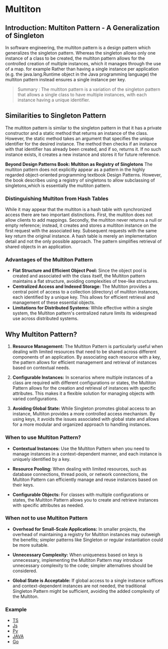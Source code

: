 # Multiton

## Introduction: Multiton Pattern - A Generalization of Singleton

In software engineering, the multiton pattern is a design pattern which generalizes the singleton
pattern. Whereas the singleton allows only one instance of a class to be created, the multiton
pattern allows for the controlled creation of multiple instances, which it manages through the use
of a map.
for example Rather than having a single instance per application (e.g. the java.lang.Runtime object in the Java programming language) the multiton pattern instead ensures a single instance per key.

> Summary : The multiton pattern is a variation of the singleton pattern that allows a single class to have multiple instances, with each instance having a unique identifier. 

## Similarities to Singleton Pattern
The multiton pattern is similar to the singleton pattern in that it has a private constructor and a static method that returns an instance of the class. However, the static method takes an argument that specifies the unique identifier for the desired instance. The method then checks if an instance with that identifier has already been created, and if so, returns it. If no such instance exists, it creates a new instance and stores it for future reference.

**Beyond Design Patterns Book: Multiton as Registry of Singletons**
The multiton pattern does not explicitly appear as a pattern in the highly regarded object-oriented programming textbook Design Patterns. However, the book describes using a registry of singletons to allow subclassing of singletons,which is essentially the multiton pattern.

### Distinguishing Multiton from Hash Tables

While it may appear that the multiton is a hash table with synchronized access there are two important distinctions. First, the multiton does not allow clients to add mappings. Secondly, the multiton never returns a null or empty reference; instead, it creates and stores a multiton instance on the first request with the associated key. Subsequent requests with the same key return the original instance. A hash table is merely an implementation detail and not the only possible approach. The pattern simplifies retrieval of shared objects in an application.

### Advantages of the Multiton Pattern

* **Flat Structure and Efficient Object Pool:** Since the object pool is created and associated with the class itself, the Multiton pattern maintains a flat structure, avoiding complexities of tree-like structures.
* **Centralized Access and Indexed Storage:** The Multiton provides a central point of access to a collection (directory) of multiton instances, each identified by a unique key. This allows for efficient retrieval and management of these essential objects.
* **Limitations for Distributed Systems:** While effective within a single system, the Multiton pattern's centralized nature limits its widespread use across distributed systems.

## Why Multiton Pattern?

1. **Resource Management:** The Multiton Pattern is particularly useful when dealing with limited resources that need to be shared across different components of an application. By associating each resource with a key, the pattern allows for efficient management and retrieval of instances based on contextual needs.

2. **Configurable Instances:** In scenarios where multiple instances of a class are required with different configurations or states, the Multiton Pattern allows for the creation and retrieval of instances with specific attributes. This makes it a flexible solution for managing objects with varied configurations.

3. **Avoiding Global State:** While Singleton promotes global access to an instance, Multiton provides a more controlled access mechanism. By using keys, it avoids the issues associated with global state and allows for a more modular and organized approach to handling instances.

### When to use Multiton Pattern?
- **Contextual Instances:** Use the Multiton Pattern when you need to manage instances in a context-dependent manner, and each instance is uniquely identified by a key.

- **Resource Pooling:** When dealing with limited resources, such as database connections, thread pools, or network connections, the Multiton Pattern can efficiently manage and reuse instances based on their keys.

- **Configurable Objects:** For classes with multiple configurations or states, the Multiton Pattern allows you to create and retrieve instances with specific attributes as needed.

### When not to use Multiton Pattern
- **Overhead for Small-Scale Applications:** In smaller projects, the overhead of maintaining a registry for Multiton instances may outweigh the benefits; simpler patterns like Singleton or regular instantiation could be more suitable.

- **Unnecessary Complexity:** When uniqueness based on keys is unnecessary, implementing the Multiton Pattern may introduce unnecessary complexity to the code; simpler alternatives should be considered.

- **Global State is Acceptable:** If global access to a single instance suffices and context-dependent instances are not needed, the traditional Singleton Pattern might be sufficient, avoiding the added complexity of the Multiton.

### Example 
- [TS](https://github.com/m-mdy-m/algorithms-data-structures/blob/main/16.Software-Design-Patterns/example/Creational/Multiton/Multiton.ts)
- [Js](https://github.com/m-mdy-m/algorithms-data-structures/blob/main/16.Software-Design-Patterns/example/Creational/Multiton/Multiton.js)
- [Py](https://github.com/m-mdy-m/algorithms-data-structures/blob/main/16.Software-Design-Patterns/example/Creational/Multiton/Multiton.py)
- [JAVA](https://github.com/m-mdy-m/algorithms-data-structures/blob/main/16.Software-Design-Patterns/example/Creational/Multiton/Multiton.java)
- [Go](https://github.com/m-mdy-m/algorithms-data-structures/blob/main/16.Software-Design-Patterns/example/Creational/Multiton/Multiton.go)